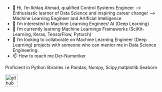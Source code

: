 - 👋 Hi, I’m Ikhlaq Ahmad, qualified Control Systems Engineer --> Enthusiastic learner of Data Science and inspiring career changer -->   Machine Learning Engineer  and Artificial Intelligence
- 👀 I’m interested in Machine Learning Engineer/ AI (Deep Learning)
- 🌱 I’m currently learning Machine Learnings Frameworks (SciKit-Learning, Keras, TensorFlow, Pytorch)
- 💞️ I’m looking to collaborate on Machine Learning Engineer (Deep Learning) projects with someone who can mentor me in Data Science Engineering. 
- 📫 How to reach me Der-Numeriker 

<!---
Der-Numeriker/Der-Numeriker is a ✨ special ✨ repository because its `README.md` (this file) appears on your GitHub profile.
You can click the Preview link to take a look at your changes.
--->Proficient in Python libraries i.e  Pandas, Numpy, Scipy,matplotlib Seaborn
[<img src='https://cdn.jsdelivr.net/npm/simple-icons@3.0.1/icons/github.svg' alt='github' height='40'>](https://github.com/Der-Numeriker )  
